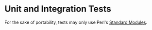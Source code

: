 # Unit and Integration Tests
For the sake of portability, tests may only use Perl's [Standard
Modules][1].

[1]: https://perldoc.perl.org/modules#Standard-Modules
